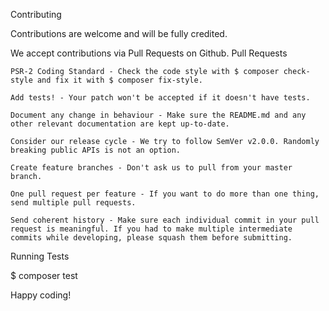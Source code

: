 Contributing

Contributions are welcome and will be fully credited.

We accept contributions via Pull Requests on Github.
Pull Requests

    PSR-2 Coding Standard - Check the code style with $ composer check-style and fix it with $ composer fix-style.

    Add tests! - Your patch won't be accepted if it doesn't have tests.

    Document any change in behaviour - Make sure the README.md and any other relevant documentation are kept up-to-date.

    Consider our release cycle - We try to follow SemVer v2.0.0. Randomly breaking public APIs is not an option.

    Create feature branches - Don't ask us to pull from your master branch.

    One pull request per feature - If you want to do more than one thing, send multiple pull requests.

    Send coherent history - Make sure each individual commit in your pull request is meaningful. If you had to make multiple intermediate commits while developing, please squash them before submitting.

Running Tests

$ composer test

Happy coding!
